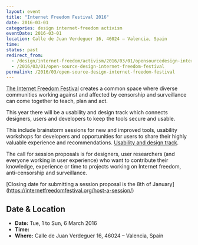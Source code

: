 ```yaml
---
layout: event
title: "Internet Freedom Festival 2016"
date: 2016-03-01
categories: design internet-freedom activism
eventDate: 2016-03-01
location: Calle de Juan Verdeguer 16, 46024 – Valencia, Spain
time: 
status: past
redirect_from:
  - /design/internet-freedom/activism/2016/03/01/opensourcedesign-internetfreedomfestival.html
  - /2016/03/01/open-source-design-internet-freedom-festival
permalink: /2016/03/open-source-design-internet-freedom-festival
---
```


[The Internet Freedom Festival](https://internetfreedomfestival.org/) creates a common space where diverse communities working against and affected by censorship and surveillance can come together to teach, plan and act. 

This year there will be a usability and design track which connects designers, users and developers to keep the tools secure and usable.

This include brainstorm sessions for new and improved tools, usability workshops for developers and opportunities for users to share their highly valuable experience and recommendations. [Usability and design track](https://internetfreedomfestival.org/#tracks/). 

The call for session proposals is for designers, user researchers (and everyone working in user experience) who want to contribute their knowledge, experience or time to projects working on Internet freedom, anti-censorship and surveillance.

[Closing date for submitting a session proposal is the 8th of January] (https://internetfreedomfestival.org/host-a-session/)


## Date & Location

- **Date:** Tue, 1 to Sun, 6 March 2016
- **Time:** 
- **Where:** Calle de Juan Verdeguer 16, 46024 – Valencia, Spain
